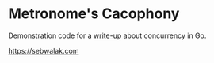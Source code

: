
# Metronome's Cacophony

Demonstration code for a [write-up](https://sebwalak.com/software-development/2018/05/01/met-cac-1.html) about concurrency in Go. 

<https://sebwalak.com>


 
